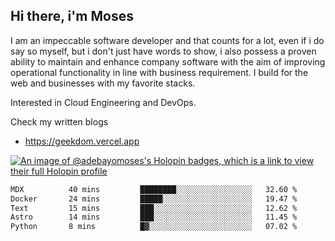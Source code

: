 ## Hi there, i'm Moses

I am an impeccable software developer and that counts for a lot, even if i do say so myself, but i don't just have words to show, i also possess a proven ability to maintain and enhance company software with the aim of improving operational functionality in line with business requirement. I build for the web and businesses with my favorite stacks.

Interested in Cloud Engineering and DevOps.

Check my written blogs
- https://geekdom.vercel.app

[![An image of @adebayomoses's Holopin badges, which is a link to view their full Holopin profile](https://holopin.me/adebayomoses)](https://holopin.io/@adebayomoses)

<!--START_SECTION:waka-->

```txt
MDX          40 mins         ████████░░░░░░░░░░░░░░░░░   32.60 %
Docker       24 mins         █████░░░░░░░░░░░░░░░░░░░░   19.47 %
Text         15 mins         ███░░░░░░░░░░░░░░░░░░░░░░   12.62 %
Astro        14 mins         ███░░░░░░░░░░░░░░░░░░░░░░   11.45 %
Python       8 mins          █▓░░░░░░░░░░░░░░░░░░░░░░░   07.02 %
```

<!--END_SECTION:waka-->
